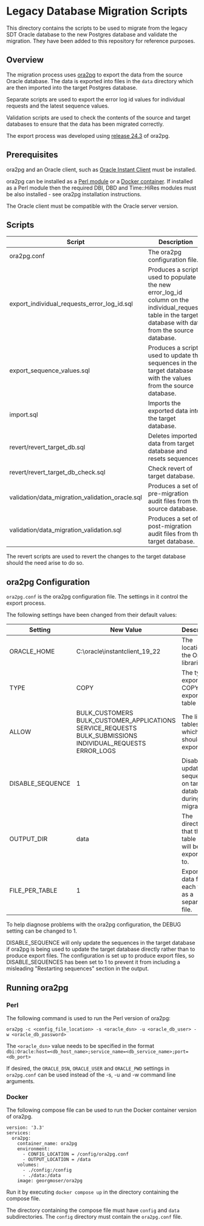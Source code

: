 # Legacy Database Migration Scripts

This directory contains the scripts to be used to migrate from the legacy SDT Oracle database to the new Postgres database and validate the migration.  They have been added to this repository for reference purposes.

## Overview

The migration process uses [ora2pg](https://ora2pg.darold.net/index.html) to export the data from the source Oracle database.  The data is exported into files in the `data` directory which are then imported into the target Postgres database.

Separate scripts are used to export the error log id values for individual requests and the latest sequence values.

Validation scripts are used to check the contents of the source and target databases to ensure that the data has been migrated correctly.

The export process was developed using [release 24.3](https://github.com/darold/ora2pg/releases/tag/v24.3) of ora2pg.

## Prerequisites

ora2pg and an Oracle client, such as [Oracle Instant Client](https://www.oracle.com/uk/database/technologies/instant-client/downloads.html) must be installed.

ora2pg can be installed as a [Perl module](https://ora2pg.darold.net/documentation.html#Installing-Ora2Pg) or a [Docker container](https://hub.docker.com/r/georgmoser/ora2pg).  If installed as a Perl module then the required DBI, DBD and Time::HiRes modules must be also installed - see ora2pg installation instructions.

The Oracle client must be compatible with the Oracle server version.

## Scripts

| Script                                          | Description                                                                                                                                                |
|-------------------------------------------------|------------------------------------------------------------------------------------------------------------------------------------------------------------|
| ora2pg.conf                                     | The ora2pg configuration file.                                                                                                                             |
| export_individual_requests_error_log_id.sql     | Produces a script used to populate the new error_log_id column on the individual_requests table in the target database with data from the source database. |
| export_sequence_values.sql                      | Produces a script used to update the sequences in the target database with the values from the source database.                                            |
| import.sql                                      | Imports the exported data into the target database.                                                                                                        |
| revert/revert_target_db.sql                     | Deletes imported data from target database and resets sequences.                                                                                           |
| revert/revert_target_db_check.sql               | Check revert of target database.                                                                                                                           |
| validation/data_migration_validation_oracle.sql | Produces a set of pre-migration audit files from the source database.                                                                                      |
| validation/data_migration_validation.sql        | Produces a set of post-migration audit files from the target database.                                                                                     |

The revert scripts are used to revert the changes to the target database should the need arise to do so.

## ora2pg Configuration

`ora2pg.conf` is the ora2pg configuration file.  The settings in it control the export process.

The following settings have been changed from their default values:

| Setting          | New Value                                                                                                  | Description                                                      |
|------------------|------------------------------------------------------------------------------------------------------------|------------------------------------------------------------------|
| ORACLE_HOME      | C:\oracle\instantclient_19_22                                                                              | The location of the Oracle libraries.                            |
| TYPE             | COPY                                                                                                       | The type of export.  COPY exports table data.                    |
| ALLOW            | BULK_CUSTOMERS BULK_CUSTOMER_APPLICATIONS SERVICE_REQUESTS BULK_SUBMISSIONS INDIVIDUAL_REQUESTS ERROR_LOGS | The list of tables from which data should be exported.           |
| DISABLE_SEQUENCE | 1                                                                                                          | Disable update of sequences on target database during migration. |
| OUTPUT_DIR       | data                                                                                                       | The directory that the table data will be exported to.           |
| FILE_PER_TABLE   | 1                                                                                                          | Export the data from each table as a separate file.              |

To help diagnose problems with the ora2pg configuration, the DEBUG setting can be changed to 1.

DISABLE_SEQUENCE will only update the sequences in the target database if ora2pg is being used to update the target database directly rather than to produce export files.  The configuration is set up to produce export files, so DISABLE_SEQUENCES has been set to 1 to prevent it from including a misleading "Restarting sequences" section in the output.

## Running ora2pg

### Perl

The following command is used to run the Perl version of ora2pg:

`ora2pg -c <config_file_location> -s <oracle_dsn> -u <oracle_db_user> -w <oracle_db_password>`

The `<oracle_dsn>` value needs to be specified in the format `dbi:Oracle:host=<db_host_name>;service_name=<db_service_name>;port=<db_port>`

If desired, the `ORACLE_DSN`, `ORACLE_USER` and `ORACLE_PWD` settings in `ora2pg.conf` can be used instead of the -s, -u and -w command line arguments.

### Docker

The following compose file can be used to run the Docker container version of ora2pg.

```
version: '3.3'
services:
  ora2pg:
    container_name: ora2pg
    environment:
      - CONFIG_LOCATION = /config/ora2pg.conf
      - OUTPUT_LOCATION = /data
    volumes:
      - ./config:/config
      - ./data:/data
    image: georgmoser/ora2pg
```

Run it by executing `docker compose up` in the directory containing the compose file.

The directory containing the compose file must have `config` and `data` subdirectories.  The `config` directory must contain the `ora2pg.conf` file.
